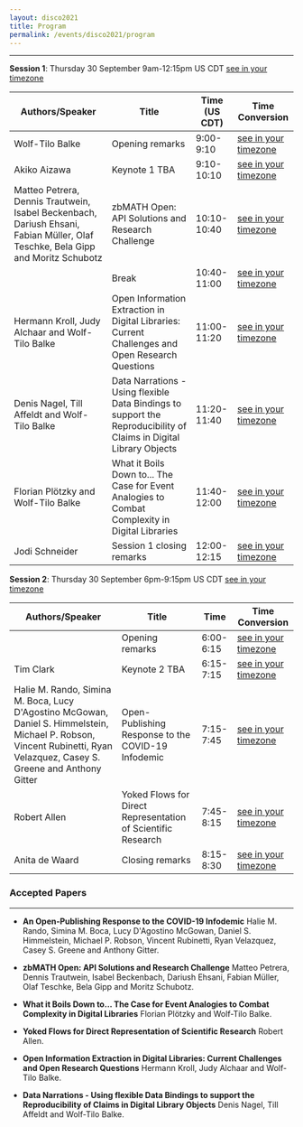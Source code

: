 ```yaml
---
layout: disco2021
title: Program
permalink: /events/disco2021/program
---
```


---
**Session 1**: Thursday 30 September 9am-12:15pm US CDT [see in your timezone](https://www.timeanddate.com/worldclock/fixedtime.html?iso=20210930T09&p1=5158&ah=3&am=15)

|Authors/Speaker|Title|Time (US CDT)|Time Conversion|
|-----------|-----------|-----------|-----------|
|Wolf-Tilo Balke|Opening remarks|9:00-9:10|[see in your timezone](https://www.timeanddate.com/worldclock/fixedtime.html?iso=20210930T09&p1=5158&am=10)|
|Akiko Aizawa|Keynote 1 TBA|9:10-10:10|[see in your timezone](https://www.timeanddate.com/worldclock/fixedtime.html?iso=20210930T0910&p1=3919&ah=1)|
|Matteo Petrera, Dennis Trautwein, Isabel Beckenbach, Dariush Ehsani, Fabian Müller, Olaf Teschke, Bela Gipp and Moritz Schubotz|zbMATH Open: API Solutions and Research Challenge|10:10-10:40|[see in your timezone](https://www.timeanddate.com/worldclock/fixedtime.html?iso=20210930T1010&p1=3919&am=30)|
||Break|10:40-11:00|[see in your timezone](https://www.timeanddate.com/worldclock/fixedtime.html?iso=20210930T1040&p1=3919&am=30)|
|Hermann Kroll, Judy Alchaar and Wolf-Tilo Balke|Open Information Extraction in Digital Libraries: Current Challenges and Open Research Questions|11:00-11:20|[see in your timezone](https://www.timeanddate.com/worldclock/fixedtime.html?iso=20210930T11&p1=3919&am=20)|
|Denis Nagel, Till Affeldt and Wolf-Tilo Balke|Data Narrations - Using flexible Data Bindings to support the Reproducibility of Claims in Digital Library Objects |11:20-11:40|[see in your timezone](https://www.timeanddate.com/worldclock/fixedtime.html?iso=20210930T1120&p1=3919&am=20)|
|Florian Plötzky and Wolf-Tilo Balke|What it Boils Down to... The Case for Event Analogies to Combat Complexity in Digital Libraries|11:40-12:00|[see in your timezone](https://www.timeanddate.com/worldclock/fixedtime.html?iso=20210930T1140&p1=3919&am=20)|
|Jodi Schneider|Session 1 closing remarks|12:00-12:15|[see in your timezone](https://www.timeanddate.com/worldclock/fixedtime.html?iso=20210930T12&p1=3919&am=15)|

**Session 2**: Thursday 30 September 6pm-9:15pm US CDT [see in your timezone](https://www.timeanddate.com/worldclock/fixedtime.html?iso=20210930T18&p1=5158&ah=3&am=15)

|Authors/Speaker|Title|Time|Time Conversion|
|-----------|-----------|-----------|-----------|
||Opening remarks|6:00-6:15|[see in your timezone](https://www.timeanddate.com/worldclock/fixedtime.html?iso=20210930T18&p1=3919&am=15)|
|Tim Clark|Keynote 2 TBA|6:15-7:15|[see in your timezone](https://www.timeanddate.com/worldclock/fixedtime.html?iso=20210930T1815&p1=3919&ah=1)|
|Halie M. Rando, Simina M. Boca, Lucy D'Agostino McGowan, Daniel S. Himmelstein, Michael P. Robson, Vincent Rubinetti, Ryan Velazquez, Casey S. Greene and Anthony Gitter|Open-Publishing Response to the COVID-19 Infodemic|7:15-7:45|[see in your timezone](https://www.timeanddate.com/worldclock/fixedtime.html?iso=20210930T1915&p1=3919&am=30)|
|Robert Allen|Yoked Flows for Direct Representation of Scientific Research|7:45-8:15|[see in your timezone](https://www.timeanddate.com/worldclock/fixedtime.html?iso=20210930T1945&p1=3919&am=30)|
|Anita de Waard|Closing remarks|8:15-8:30|[see in your timezone](https://www.timeanddate.com/worldclock/fixedtime.html?iso=20210930T2015&p1=3919&am=15)|

### Accepted Papers
---

- **An Open-Publishing Response to the COVID-19 Infodemic** Halie M. Rando, Simina M. Boca, Lucy D'Agostino McGowan, Daniel S. Himmelstein, Michael P. Robson, Vincent Rubinetti, Ryan Velazquez, Casey S. Greene and Anthony Gitter. 

- **zbMATH Open: API Solutions and Research Challenge** Matteo Petrera, Dennis Trautwein, Isabel Beckenbach, Dariush Ehsani, Fabian Müller, Olaf Teschke, Bela Gipp and Moritz Schubotz.

- **What it Boils Down to... The Case for Event Analogies to Combat Complexity in Digital Libraries** Florian Plötzky and Wolf-Tilo Balke.

- **Yoked Flows for Direct Representation of Scientific Research** Robert Allen. 

- **Open Information Extraction in Digital Libraries: Current Challenges and Open Research Questions** Hermann Kroll, Judy Alchaar and Wolf-Tilo Balke.

- **Data Narrations - Using flexible Data Bindings to support the Reproducibility of Claims in Digital Library Objects** Denis Nagel, Till Affeldt and Wolf-Tilo Balke.

